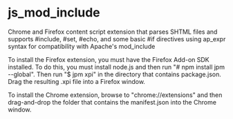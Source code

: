 # js_mod_include
Chrome and Firefox content script extension that parses SHTML files and supports #include, #set, #echo, and some basic #if directives using ap_expr syntax for compatibility with Apache's mod_include

To install the Firefox extension, you must have the Firefox Add-on SDK installed. To do this, you must install node.js and then run "# npm install jpm --global". Then run "$ jpm xpi" in the directory that contains package.json. Drag the resulting .xpi file into a Firefox window.

To install the Chrome extension, browse to "chrome://extensions" and then drag-and-drop the folder that contains the manifest.json into the Chrome window.
